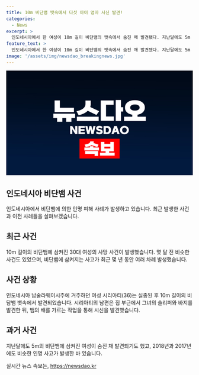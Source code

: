 ```yaml
---
title: 10m 비단뱀 뱃속에서 다섯 아이 엄마 시신 발견!
categories:
  - News
excerpt: >
  인도네시아에서 한 여성이 10m 길이 비단뱀의 뱃속에서 숨진 채 발견됐다. 지난달에도 5m 길이의 비단뱀 뱃속에서 여성이 숨진 채 발견된 사례가 있었으며, 최근 몇 년 동안 여러 사람이 비단뱀에 삼켜지는 사고가 발생했다. 이번에는 아이를 위해 약을 사러 나간 여성이 실종되고, 그녀의 남편과 마을 주민들이 뱀의 배를 가르는 작업을 통해 그녀를 발견했다. 비단뱀에 의한 삼키기 사건은 드물지만, 인도네시아에서는 최근 몇 년 동안 다수의 사례가 보고되었다.
feature_text: >
  인도네시아에서 한 여성이 10m 길이 비단뱀의 뱃속에서 숨진 채 발견됐다. 지난달에도 5m 길이의 비단뱀 뱃속에서 여성이 숨진 채 발견된 사례가 있었으며, 최근 몇 년 동안 여러 사람이 비단뱀에 삼켜지는 사고가 발생했다. 이번에는 아이를 위해 약을 사러 나간 여성이 실종되고, 그녀의 남편과 마을 주민들이 뱀의 배를 가르는 작업을 통해 그녀를 발견했다. 비단뱀에 의한 삼키기 사건은 드물지만, 인도네시아에서는 최근 몇 년 동안 다수의 사례가 보고되었다.
image: '/assets/img/newsdao_breakingnews.jpg'
---
```


<p><img src="/assets/img/newsdao_breakingnews.jpg" alt="flaretime 속보" /></p>

<h2 data-ke-size="size26">인도네시아 비단뱀 사건</h2>

<p data-ke-size="size16">인도네시아에서 비단뱀에 의한 인명 피해 사례가 발생하고 있습니다. 최근 발생한 사건과 이전 사례들을 살펴보겠습니다.</p>

<h2 data-ke-size="size24">최근 사건</h2>

<p data-ke-size="size16">10m 길이의 비단뱀에 삼켜진 30대 여성의 사망 사건이 발생했습니다. 몇 달 전 비슷한 사건도 있었으며, 비단뱀에 삼켜지는 사고가 최근 몇 년 동안 여러 차례 발생했습니다.</p>

<h2 data-ke-size="size24">사건 상황</h2>

<p data-ke-size="size16">인도네시아 남술라웨이시주에 거주하던 여성 시리아티(36)는 실종된 후 10m 길이의 비담뱀 뱃속에서 발견되었습니다. 시리아티의 남편은 집 부근에서 그녀의 슬리퍼와 바지를 발견한 뒤, 뱀의 배를 가르는 작업을 통해 시신을 발견했습니다.</p>

<h2 data-ke-size="size24">과거 사건</h2>

<p data-ke-size="size16">지난달에도 5m의 비단뱀에 삼켜진 여성이 숨진 채 발견되기도 했고, 2018년과 2017년에도 비슷한 인명 사고가 발생한 바 있습니다.</p>
실시간 뉴스 속보는, <a href="https://newsdao.kr" rel="dofollow">https://newsdao.kr</a>


